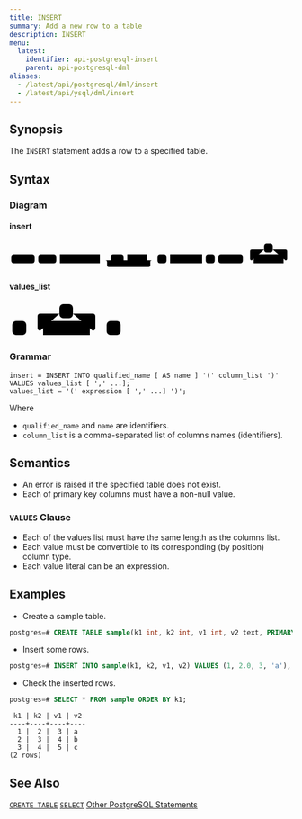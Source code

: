 ```yaml
---
title: INSERT
summary: Add a new row to a table
description: INSERT
menu:
  latest:
    identifier: api-postgresql-insert
    parent: api-postgresql-dml
aliases:
  - /latest/api/postgresql/dml/insert
  - /latest/api/ysql/dml/insert
---
```


## Synopsis

The `INSERT` statement adds a row to a specified table.

## Syntax

### Diagram

#### insert

<svg class="rrdiagram" version="1.1" xmlns:xlink="http://www.w3.org/1999/xlink" xmlns="http://www.w3.org/2000/svg" width="786" height="80" viewbox="0 0 786 80"><path class="connector" d="M0 52h5m65 0h10m50 0h10m111 0h30m36 0h10m54 0h20m-135 0q5 0 5 5v8q0 5 5 5h110q5 0 5-5v-8q0-5 5-5m5 0h10m25 0h10m89 0h10m25 0h10m68 0h30m-5 0q-5 0-5-5v-20q0-5 5-5h34m24 0h35q5 0 5 5v20q0 5-5 5m-5 0h25"/><rect class="literal" x="5" y="35" width="65" height="25" rx="7"/><text class="text" x="15" y="52">INSERT</text><rect class="literal" x="80" y="35" width="50" height="25" rx="7"/><text class="text" x="90" y="52">INTO</text><a xlink:href="../grammar_diagrams#qualified-name"><rect class="rule" x="140" y="35" width="111" height="25"/><text class="text" x="150" y="52">qualified_name</text></a><rect class="literal" x="281" y="35" width="36" height="25" rx="7"/><text class="text" x="291" y="52">AS</text><a xlink:href="../grammar_diagrams#name"><rect class="rule" x="327" y="35" width="54" height="25"/><text class="text" x="337" y="52">name</text></a><rect class="literal" x="411" y="35" width="25" height="25" rx="7"/><text class="text" x="421" y="52">(</text><a xlink:href="../grammar_diagrams#column-list"><rect class="rule" x="446" y="35" width="89" height="25"/><text class="text" x="456" y="52">column_list</text></a><rect class="literal" x="545" y="35" width="25" height="25" rx="7"/><text class="text" x="555" y="52">)</text><rect class="literal" x="580" y="35" width="68" height="25" rx="7"/><text class="text" x="590" y="52">VALUES</text><rect class="literal" x="707" y="5" width="24" height="25" rx="7"/><text class="text" x="717" y="22">,</text><a xlink:href="../grammar_diagrams#values-list"><rect class="rule" x="678" y="35" width="83" height="25"/><text class="text" x="688" y="52">values_list</text></a></svg>

#### values_list

<svg class="rrdiagram" version="1.1" xmlns:xlink="http://www.w3.org/1999/xlink" xmlns="http://www.w3.org/2000/svg" width="203" height="65" viewbox="0 0 203 65"><path class="connector" d="M0 52h5m25 0h30m-5 0q-5 0-5-5v-20q0-5 5-5h34m24 0h35q5 0 5 5v20q0 5-5 5m-5 0h30m25 0h5"/><rect class="literal" x="5" y="35" width="25" height="25" rx="7"/><text class="text" x="15" y="52">(</text><rect class="literal" x="89" y="5" width="24" height="25" rx="7"/><text class="text" x="99" y="22">,</text><a xlink:href="../grammar_diagrams#expression"><rect class="rule" x="60" y="35" width="83" height="25"/><text class="text" x="70" y="52">expression</text></a><rect class="literal" x="173" y="35" width="25" height="25" rx="7"/><text class="text" x="183" y="52">)</text></svg>

### Grammar

```
insert = INSERT INTO qualified_name [ AS name ] '(' column_list ')' VALUES values_list [ ',' ...];
values_list = '(' expression [ ',' ...] ')';
```

Where

- `qualified_name` and `name` are identifiers.
- `column_list` is a comma-separated list of columns names (identifiers).

## Semantics
 - An error is raised if the specified table does not exist. 
 - Each of primary key columns must have a non-null value.

### `VALUES` Clause
 - Each of the values list must have the same length as the columns list.
 - Each value must be convertible to its corresponding (by position) column type.
 - Each value literal can be an expression.

## Examples

- Create a sample table.

```{.sql .copy .separator-hash}
postgres=# CREATE TABLE sample(k1 int, k2 int, v1 int, v2 text, PRIMARY KEY (k1, k2));
```

- Insert some rows.

```{.sql .copy .separator-hash}
postgres=# INSERT INTO sample(k1, k2, v1, v2) VALUES (1, 2.0, 3, 'a'), (2, 3.0, 4, 'b'), (3, 4.0, 5, 'c');
```

- Check the inserted rows.

```{.sql .copy .separator-hash}
postgres=# SELECT * FROM sample ORDER BY k1;
```
```
 k1 | k2 | v1 | v2
----+----+----+----
  1 |  2 |  3 | a
  2 |  3 |  4 | b
  3 |  4 |  5 | c
(2 rows)
```

## See Also

[`CREATE TABLE`](../ddl_create_table)
[`SELECT`](../dml_select)
[Other PostgreSQL Statements](..)
